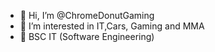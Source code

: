 - 👋 Hi, I’m @ChromeDonutGaming
- 👀 I’m interested in IT,Cars, Gaming and MMA
- 🌱 BSC IT (Software Engineering)

<!---
ChromeDonutGaming/ChromeDonutGaming is a ✨ special ✨ repository because its `README.md` (this file) appears on your GitHub profile.
You can click the Preview link to take a look at your changes.
--->
